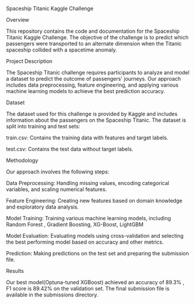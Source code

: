 Spaceship Titanic Kaggle Challenge

Overview

This repository contains the code and documentation for the Spaceship Titanic Kaggle Challenge. The objective of the challenge is to predict which passengers were transported to an alternate dimension when the Titanic spaceship collided with a spacetime anomaly.

Project Description

The Spaceship Titanic challenge requires participants to analyze and model a dataset to predict the outcome of passengers' journeys. Our approach includes data preprocessing, feature engineering, and applying various machine learning models to achieve the best prediction accuracy.

Dataset

The dataset used for this challenge is provided by Kaggle and includes information about the passengers on the Spaceship Titanic. The dataset is split into training and test sets:

train.csv: Contains the training data with features and target labels.

test.csv: Contains the test data without target labels.

Methodology

Our approach involves the following steps:

Data Preprocessing: Handling missing values, encoding categorical variables, and scaling numerical features.

Feature Engineering: Creating new features based on domain knowledge and exploratory data analysis.

Model Training: Training various machine learning models, including Random Forest , Gradient Boosting, XG-Boost, LightGBM

Model Evaluation: Evaluating models using cross-validation and selecting the best performing model based on accuracy and other metrics.

Prediction: Making predictions on the test set and preparing the submission file.

Results

Our best model(Optuna-tuned XGBoost) achieved an accuracy of 89.3% , F1 score is 89.42% on the validation set. The final submission file is available in the submissions directory. 

